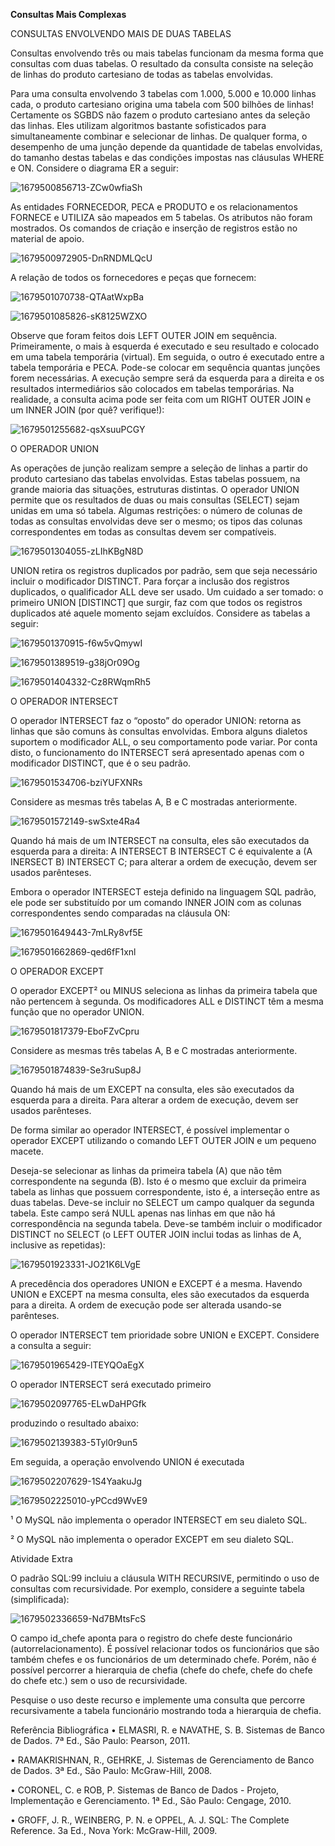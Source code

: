 **Consultas Mais Complexas**

CONSULTAS ENVOLVENDO MAIS DE DUAS TABELAS

Consultas envolvendo três ou mais tabelas funcionam da mesma forma que consultas com duas tabelas. O resultado da consulta consiste na seleção de linhas do produto cartesiano de todas as tabelas envolvidas.

Para uma consulta envolvendo 3 tabelas com 1.000, 5.000 e 10.000 linhas cada, o produto cartesiano origina uma tabela com 500 bilhões de linhas! Certamente os SGBDS não fazem o produto cartesiano antes da seleção das linhas. Eles utilizam algoritmos bastante sofisticados para simultaneamente combinar e selecionar de linhas. De qualquer forma, o desempenho de uma junção depende da quantidade de tabelas envolvidas, do tamanho destas tabelas e das condições impostas nas cláusulas WHERE e ON. Considere o diagrama ER a seguir:

![1679500856713-ZCw0wfiaSh](https://github.com/PhelipeSilvestre/Workspace---Faculdade/assets/99892687/d57d4b97-8449-45f0-ae99-55371aadc97b)


​As entidades FORNECEDOR, PECA e PRODUTO e os relacionamentos FORNECE e UTILIZA são mapeados em 5 tabelas. Os atributos não foram mostrados. Os comandos de criação e inserção de registros estão no material de apoio.

![1679500972905-DnRNDMLQcU](https://github.com/PhelipeSilvestre/Workspace---Faculdade/assets/99892687/828f8681-65b0-470a-9250-fc8f598d8838)


A relação de todos os fornecedores e peças que fornecem:

![1679501070738-QTAatWxpBa](https://github.com/PhelipeSilvestre/Workspace---Faculdade/assets/99892687/b3b062d0-75d9-4caa-a684-5cb7efca27ba)


![1679501085826-sK8125WZXO](https://github.com/PhelipeSilvestre/Workspace---Faculdade/assets/99892687/a5d2f758-212f-4935-8815-b7ea172e6bd5)


​Observe que foram feitos dois LEFT OUTER JOIN em sequência. Primeiramente, o mais à esquerda é executado e seu resultado e colocado em uma tabela temporária (virtual). Em seguida, o outro é executado entre a tabela temporária e PECA. Pode-se colocar em sequência quantas junções forem necessárias. A execução sempre será da esquerda para a direita e os resultados intermediários são colocados em tabelas temporárias. Na realidade, a consulta acima pode ser feita com um RIGHT OUTER JOIN e um INNER JOIN (por quê? verifique!):

![1679501255682-qsXsuuPCGY](https://github.com/PhelipeSilvestre/Workspace---Faculdade/assets/99892687/ec0e0e5e-990e-4ba9-a4ce-6398f724e7b6)


O OPERADOR UNION

As operações de junção realizam sempre a seleção de linhas a partir do produto cartesiano das tabelas envolvidas. Estas tabelas possuem, na grande maioria das situações, estruturas distintas. O operador UNION permite que os resultados de duas ou mais consultas (SELECT) sejam unidas em uma só tabela. Algumas restrições: o número de colunas de todas as consultas envolvidas deve ser o mesmo; os tipos das colunas correspondentes em todas as consultas devem ser compatíveis.

![1679501304055-zLIhKBgN8D](https://github.com/PhelipeSilvestre/Workspace---Faculdade/assets/99892687/99aaa88e-f857-475f-a008-85e9847f9544)

​UNION retira os registros duplicados por padrão, sem que seja necessário incluir o modificador DISTINCT. Para forçar a inclusão dos registros duplicados, o qualificador ALL deve ser usado. Um cuidado a ser tomado: o primeiro UNION [DISTINCT] que surgir, faz com que todos os registros duplicados até aquele momento sejam excluídos. Considere as tabelas a seguir:

![1679501370915-f6w5vQmywI](https://github.com/PhelipeSilvestre/Workspace---Faculdade/assets/99892687/3aafb28d-af64-4e5c-a35f-cbf18543f115)

![1679501389519-g38jOr09Og](https://github.com/PhelipeSilvestre/Workspace---Faculdade/assets/99892687/de10a7f1-b0cb-44a2-a72e-85575880be62)

![1679501404332-Cz8RWqmRh5](https://github.com/PhelipeSilvestre/Workspace---Faculdade/assets/99892687/cff15ea0-64a0-433a-ab21-3649859bcc45)



O OPERADOR INTERSECT

O operador INTERSECT faz o “oposto” do operador UNION: retorna as linhas que são comuns às consultas envolvidas. Embora alguns dialetos suportem o modificador ALL, o seu comportamento pode variar. Por conta disto, o funcionamento do INTERSECT será apresentado apenas com o modificador DISTINCT, que é o seu padrão.

![1679501534706-bziYUFXNRs](https://github.com/PhelipeSilvestre/Workspace---Faculdade/assets/99892687/2f699486-df17-4174-829b-9bea966726eb)

Considere as mesmas três tabelas A, B e C mostradas anteriormente.

![1679501572149-swSxte4Ra4](https://github.com/PhelipeSilvestre/Workspace---Faculdade/assets/99892687/767eb3ad-279b-4da1-963c-478721d48900)


Quando há mais de um INTERSECT na consulta, eles são executados da esquerda para a direita: A INTERSECT B INTERSECT C é equivalente a (A INERSECT B) INTERSECT C; para alterar a ordem de execução, devem ser usados parênteses.

Embora o operador INTERSECT esteja definido na linguagem SQL padrão, ele pode ser substituído por um comando INNER JOIN com as colunas correspondentes sendo comparadas na cláusula ON:

![1679501649443-7mLRy8vf5E](https://github.com/PhelipeSilvestre/Workspace---Faculdade/assets/99892687/b3cb56af-6609-4329-955b-f5ccc5eda12a)

![1679501662869-qed6fF1xnl](https://github.com/PhelipeSilvestre/Workspace---Faculdade/assets/99892687/f9140f23-3cac-49c7-868a-f0a665c74c9d)




O OPERADOR EXCEPT

O operador EXCEPT² ou MINUS seleciona as linhas da primeira tabela que não pertencem à segunda. Os modificadores ALL e DISTINCT têm a mesma função que no operador UNION.

![1679501817379-EboFZvCpru](https://github.com/PhelipeSilvestre/Workspace---Faculdade/assets/99892687/b5697aeb-99e2-4fa3-a28d-8bda11babfec)

Considere as mesmas três tabelas A, B e C mostradas anteriormente.

![1679501874839-Se3ruSup8J](https://github.com/PhelipeSilvestre/Workspace---Faculdade/assets/99892687/12f404ca-0886-49b9-a914-6ce88df75d22)

Quando há mais de um EXCEPT na consulta, eles são executados da esquerda para a direita. Para alterar a ordem de execução, devem ser usados parênteses.

De forma similar ao operador INTERSECT, é possível implementar o operador EXCEPT utilizando o comando LEFT OUTER JOIN e um pequeno macete.

Deseja-se selecionar as linhas da primeira tabela (A) que não têm correspondente na segunda (B). Isto é o mesmo que excluir da primeira tabela as linhas que possuem correspondente, isto é, a interseção entre as duas tabelas. Deve-se incluir no SELECT um campo qualquer da segunda tabela. Este campo será NULL apenas nas linhas em que não há correspondência na segunda tabela. Deve-se também incluir o modificador DISTINCT no SELECT (o LEFT OUTER JOIN inclui todas as linhas de A, inclusive as repetidas):

![1679501923331-JO21K6LVgE](https://github.com/PhelipeSilvestre/Workspace---Faculdade/assets/99892687/e4eb53e5-14fe-4bd1-af0e-e3e99936a5f1)

A precedência dos operadores UNION e EXCEPT é a mesma. Havendo UNION e EXCEPT na mesma consulta, eles são executados da esquerda para a direita. A ordem de execução pode ser alterada usando-se parênteses.

O operador INTERSECT tem prioridade sobre UNION e EXCEPT. Considere a consulta a seguir:

![1679501965429-lTEYQOaEgX](https://github.com/PhelipeSilvestre/Workspace---Faculdade/assets/99892687/60c939d0-4436-4738-85df-eae8016d7344)

O operador INTERSECT será executado primeiro

![1679502097765-ELwDaHPGfk](https://github.com/PhelipeSilvestre/Workspace---Faculdade/assets/99892687/3d16181a-7aeb-43d8-9442-0548d7d47023)

produzindo o resultado abaixo:

![1679502139383-5Tyl0r9un5](https://github.com/PhelipeSilvestre/Workspace---Faculdade/assets/99892687/a092f20e-24c0-4008-b420-42e322cec16d)

Em seguida, a operação envolvendo UNION é executada

![1679502207629-1S4YaakuJg](https://github.com/PhelipeSilvestre/Workspace---Faculdade/assets/99892687/c48b74e8-3544-4bd5-82b6-a3aba989c281)

![1679502225010-yPCcd9WvE9](https://github.com/PhelipeSilvestre/Workspace---Faculdade/assets/99892687/f20cfba1-40ea-494d-8859-73e14dbc0efe)

¹ O MySQL não implementa o operador INTERSECT em seu dialeto SQL.

² O MySQL não implementa o operador EXCEPT em seu dialeto SQL.


Atividade Extra

O padrão SQL:99 incluiu a cláusula WITH RECURSIVE, permitindo o uso de consultas com recursividade. Por exemplo, considere a seguinte tabela (simplificada):

![1679502336659-Nd7BMtsFcS](https://github.com/PhelipeSilvestre/Workspace---Faculdade/assets/99892687/5b55c924-490f-4889-a102-636ebe0c5592)

O campo id_chefe aponta para o registro do chefe deste funcionário (autorrelacionamento). É possível relacionar todos os funcionários que são também chefes e os funcionários de um determinado chefe. Porém, não é possível percorrer a hierarquia de chefia (chefe do chefe, chefe do chefe do chefe etc.) sem o uso de recursividade.

Pesquise o uso deste recurso e implemente uma consulta que percorre recursivamente a tabela funcionário mostrando toda a hierarquia de chefia.

Referência Bibliográfica
•    ELMASRI, R. e NAVATHE, S. B. Sistemas de Banco de Dados. 7ª Ed., São Paulo: Pearson, 2011.

•      RAMAKRISHNAN, R., GEHRKE, J. Sistemas de Gerenciamento de Banco de Dados. 3ª Ed., São Paulo: McGraw-Hill, 2008.

•      CORONEL, C. e ROB, P. Sistemas de Banco de Dados - Projeto, Implementação e Gerenciamento. 1ª Ed., São Paulo: Cengage, 2010.

•      GROFF, J. R., WEINBERG, P. N. e OPPEL, A. J. SQL: The Complete Reference. 3a Ed., Nova York: McGraw-Hill, 2009.








